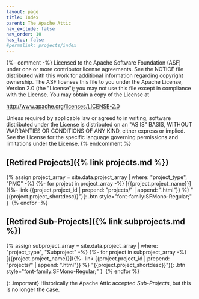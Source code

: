 ```yaml
---
layout: page
title: Index
parent: The Apache Attic
nav_exclude: false
nav_order: 10
has_toc: false
#permalink: projects/index
---
```

{%- comment -%}
Licensed to the Apache Software Foundation (ASF) under one or more
contributor license agreements.  See the NOTICE file distributed with
this work for additional information regarding copyright ownership.
The ASF licenses this file to you under the Apache License, Version 2.0
(the "License"); you may not use this file except in compliance with
the License.  You may obtain a copy of the License at

http://www.apache.org/licenses/LICENSE-2.0

Unless required by applicable law or agreed to in writing, software
distributed under the License is distributed on an "AS IS" BASIS,
WITHOUT WARRANTIES OR CONDITIONS OF ANY KIND, either express or implied.
See the License for the specific language governing permissions and
limitations under the License.
{% endcomment %}

## [Retired Projects]({% link projects.md %})

{% assign project_array = site.data.project_array |  where: "project_type", "PMC" -%}
{%- for project in project_array -%}
[{{project.project_name}}]({%- link {{project.project_id | prepend: "projects/" | append: ".html"}} %} "{{project.project_shortdesc}}"){: .btn style="font-family:SFMono-Regular;" }&nbsp;
{% endfor -%}

## [Retired Sub-Projects]({% link subprojects.md %})

{% assign subproject_array = site.data.project_array |  where: "project_type", "Subproject" -%}
{%- for project in subproject_array -%}
[{{project.project_name}}]({%- link {{project.project_id | prepend: "projects/" | append: ".html"}} %} "{{project.project_shortdesc}}"){: .btn style="font-family:SFMono-Regular;" }&nbsp;
{% endfor %}

{: .important}
Historically the Apache Attic accepted *Sub-Projects*, but this is no longer the case.
